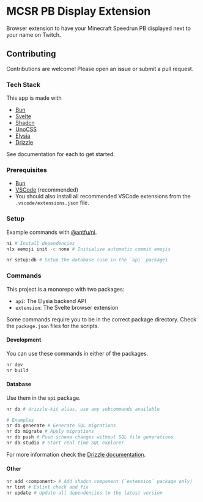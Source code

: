 # MCSR PB Display Extension

Browser extension to have your Minecraft Speedrun PB displayed next to your name on Twitch.

## Contributing

Contributions are welcome! Please open an issue or submit a pull request.

### Tech Stack

This app is made with

- [Bun](https://bun.sh/)
- [Svelte](https://svelte.dev/)
- [Shadcn](https://shadcn-svelte.com/)
- [UnoCSS](https://unocss.dev/)
- [Elysia](https://elysiajs.com/)
- [Drizzle](https://orm.drizzle.team/)

See documentation for each to get started.

### Prerequisites

- [Bun](https://bun.sh/docs/installation)
- [VSCode](https://code.visualstudio.com/) (recommended)
- You should also install all recommended VSCode extensions from the `.vscode/extensions.json` file.

### Setup

Example commands with [@antfu/ni](https://github.com/antfu-collective/ni).

```sh
ni # Install dependencies
nlx eemoji init -c none # Initialize automatic commit emojis

nr setup:db # Setup the database (use in the `api` package)
```

### Commands

This project is a monorepo with two packages:

- `api`: The Elysia backend API
- `extension`: The Svelte browser extension

Some commands require you to be in the correct package directory. Check the `package.json` files for the scripts.

#### Development

You can use these commands in either of the packages.

```sh
nr dev
nr build
```

#### Database

Use them in the `api` package.

```sh
nr db # drizzle-kit alias, use any subcommands available

# Examples
nr db generate # Generate SQL migrations
nr db migrate # Apply migrations
nr db push # Push schema changes without SQL file generations
nr db studio # Start real time SQL explorer
```

For more information check the [Drizzle documentation](https://orm.drizzle.team/docs/kit-overview).

#### Other

```sh
nr add <component> # Add shadcn component (`extension` package only)
nr lint # Eslint check and fix
nr update # Update all dependencies to the latest version
```
